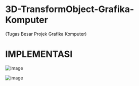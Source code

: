 # 3D-TransformObject-Grafika-Komputer
(Tugas Besar Projek Grafika Komputer)

# IMPLEMENTASI

![image](https://github.com/alversonn/3D-TransformObject-Grafika-Komputer/assets/114342945/61985c9e-a049-4aa1-9438-ecf166a3baa4)

![image](https://github.com/alversonn/3D-TransformObject-Grafika-Komputer/assets/114342945/0b561523-12a1-44b6-9b27-286cb8199b2a)
